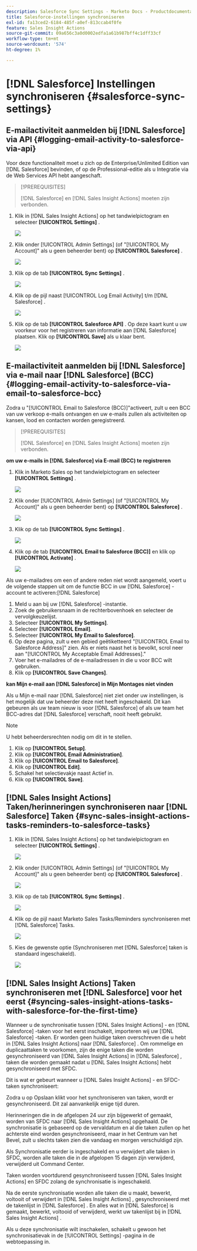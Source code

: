 ```yaml
---
description: Salesforce Sync Settings - Marketo Docs - Productdocumentatie
title: Salesforce-instellingen synchroniseren
exl-id: fa13ced2-6184-485f-a0ef-813ccab4f0fe
feature: Sales Insight Actions
source-git-commit: 09a656c3a0d0002edfa1a61b987bff4c1dff33cf
workflow-type: tm+mt
source-wordcount: '574'
ht-degree: 1%

---
```


# [!DNL Salesforce] Instellingen synchroniseren {#salesforce-sync-settings}

## E-mailactiviteit aanmelden bij [!DNL Salesforce] via API {#logging-email-activity-to-salesforce-via-api}

Voor deze functionaliteit moet u zich op de Enterprise/Unlimited Edition van [!DNL Salesforce] bevinden, of op de Professional-editie als u Integratie via de Web Services API hebt aangeschaft.

>[!PREREQUISITES]
>
>[!DNL Salesforce] en [!DNL Sales Insight Actions] moeten zijn verbonden.

1. Klik in [!DNL Sales Insight Actions] op het tandwielpictogram en selecteer **[!UICONTROL Settings]** .

   ![](assets/salesforce-sync-settings-1.png)

1. Klik onder [!UICONTROL Admin Settings] (of &quot;[!UICONTROL My Account]&quot; als u geen beheerder bent) op **[!UICONTROL Salesforce]** .

   ![](assets/salesforce-sync-settings-2.png)

1. Klik op de tab **[!UICONTROL Sync Settings]** .

   ![](assets/salesforce-sync-settings-3.png)

1. Klik op de pijl naast [!UICONTROL Log Email Activity] t/m [!DNL Salesforce] .

   ![](assets/salesforce-sync-settings-4.png)

1. Klik op de tab **[!UICONTROL Salesforce API]** . Op deze kaart kunt u uw voorkeur voor het registreren van informatie aan [!DNL Salesforce] plaatsen. Klik op **[!UICONTROL Save]** als u klaar bent.

   ![](assets/salesforce-sync-settings-5.png)

## E-mailactiviteit aanmelden bij [!DNL Salesforce] via e-mail naar [!DNL Salesforce] (BCC) {#logging-email-activity-to-salesforce-via-email-to-salesforce-bcc}

Zodra u &quot;[!UICONTROL Email to Salesforce (BCC)]&quot;activeert, zult u een BCC van uw verkoop e-mails ontvangen en uw e-mails zullen als activiteiten op kansen, lood en contacten worden geregistreerd.

>[!PREREQUISITES]
>
>[!DNL Salesforce] en [!DNL Sales Insight Actions] moeten zijn verbonden.

**om uw e-mails in [!DNL Salesforce] via E-mail (BCC) te registreren**

1. Klik in Marketo Sales op het tandwielpictogram en selecteer **[!UICONTROL Settings]** .

   ![](assets/salesforce-sync-settings-6.png)

1. Klik onder [!UICONTROL Admin Settings] (of &quot;[!UICONTROL My Account]&quot; als u geen beheerder bent) op **[!UICONTROL Salesforce]** .

   ![](assets/salesforce-sync-settings-7.png)

1. Klik op de tab **[!UICONTROL Sync Settings]** .

   ![](assets/salesforce-sync-settings-8.png)

1. Klik op de tab **[!UICONTROL Email to Salesforce (BCC)]** en klik op **[!UICONTROL Activate]** .

   ![](assets/salesforce-sync-settings-9.png)

Als uw e-mailadres om een of andere reden niet wordt aangemeld, voert u de volgende stappen uit om de functie BCC in uw [!DNL Salesforce] -account te activeren:[!DNL Salesforce]

1. Meld u aan bij uw [!DNL Salesforce] -instantie.
1. Zoek de gebruikersnaam in de rechterbovenhoek en selecteer de vervolgkeuzelijst.
1. Selecteer **[!UICONTROL My Settings]**.
1. Selecteer **[!UICONTROL Email]**.
1. Selecteer **[!UICONTROL My Email to Salesforce]**.
1. Op deze pagina, zult u een gebied geëtiketteerd &quot;[!UICONTROL Email to Salesforce Address]&quot; zien. Als er niets naast het is bevolkt, scrol neer aan &quot;[!UICONTROL My Acceptable Email Addresses].&quot;
1. Voer het e-mailadres of de e-mailadressen in die u voor BCC wilt gebruiken.
1. Klik op **[!UICONTROL Save Changes]**.

**kan Mijn e-mail aan [!DNL Salesforce] in Mijn Montages niet vinden**

Als u Mijn e-mail naar [!DNL Salesforce] niet ziet onder uw instellingen, is het mogelijk dat uw beheerder deze niet heeft ingeschakeld. Dit kan gebeuren als uw team nieuw is voor [!DNL Salesforce] of als uw team het BCC-adres dat [!DNL Salesforce] verschaft, nooit heeft gebruikt.

>[!NOTE]
>
>U hebt beheerdersrechten nodig om dit in te stellen.

1. Klik op **[!UICONTROL Setup]**.
1. Klik op **[!UICONTROL Email Administration]**.
1. Klik op **[!UICONTROL Email to Salesforce]**.
1. Klik op **[!UICONTROL Edit]**.
1. Schakel het selectievakje naast Actief in.
1. Klik op **[!UICONTROL Save]**.

## [!DNL Sales Insight Actions] Taken/herinneringen synchroniseren naar [!DNL Salesforce] Taken {#sync-sales-insight-actions-tasks-reminders-to-salesforce-tasks}

1. Klik in [!DNL Sales Insight Actions] op het tandwielpictogram en selecteer **[!UICONTROL Settings]** .

   ![](assets/salesforce-sync-settings-10.png)

1. Klik onder [!UICONTROL Admin Settings] (of &quot;[!UICONTROL My Account]&quot; als u geen beheerder bent) op **[!UICONTROL Salesforce]** .

   ![](assets/salesforce-sync-settings-11.png)

1. Klik op de tab **[!UICONTROL Sync Settings]** .

   ![](assets/salesforce-sync-settings-12.png)

1. Klik op de pijl naast Marketo Sales Tasks/Reminders synchroniseren met [!DNL Salesforce] Tasks.

   ![](assets/salesforce-sync-settings-13.png)

1. Kies de gewenste optie (Synchroniseren met [!DNL Salesforce] taken is standaard ingeschakeld).

   ![](assets/salesforce-sync-settings-14.png)

## [!DNL Sales Insight Actions] Taken synchroniseren met [!DNL Salesforce] voor het eerst {#syncing-sales-insight-ations-tasks-with-salesforce-for-the-first-time}

Wanneer u de synchronisatie tussen [!DNL Sales Insight Actions] - en [!DNL Salesforce] -taken voor het eerst inschakelt, importeren wij uw [!DNL Salesforce] -taken. Er worden geen huidige taken overschreven die u hebt in [!DNL Sales Insight Actions] naar [!DNL Salesforce] . Om rommelige en duplicaattaken te voorkomen, zijn de enige taken die worden gesynchroniseerd van [!DNL Sales Insight Actions] in [!DNL Salesforce] , taken die worden gemaakt nadat u [!DNL Sales Insight Actions] hebt gesynchroniseerd met SFDC.

Dit is wat er gebeurt wanneer u [!DNL Sales Insight Actions] - en SFDC-taken synchroniseert:

Zodra u op Opslaan klikt voor het synchroniseren van taken, wordt er gesynchroniseerd. Dit zal aanvankelijk enige tijd duren.

Herinneringen die in de afgelopen 24 uur zijn bijgewerkt of gemaakt, worden van SFDC naar [!DNL Sales Insight Actions] opgehaald. De synchronisatie is gebaseerd op de vervaldatum en al die taken zullen op het achterste eind worden gesynchroniseerd, maar in het Centrum van het Bevel, zult u slechts taken zien die vandaag en morgen verschuldigd zijn.

Als Synchronisatie eerder is ingeschakeld en u verwijdert alle taken in SFDC, worden alle taken die in de afgelopen 15 dagen zijn verwijderd, verwijderd uit Command Center.

Taken worden voortdurend gesynchroniseerd tussen [!DNL Sales Insight Actions] en SFDC zolang de synchronisatie is ingeschakeld.

Na de eerste synchronisatie worden alle taken die u maakt, bewerkt, voltooit of verwijdert in [!DNL Sales Insight Actions] , gesynchroniseerd met de takenlijst in [!DNL Salesforce] . En alles wat in [!DNL Salesforce] is gemaakt, bewerkt, voltooid of verwijderd, werkt uw takenlijst bij in [!DNL Sales Insight Actions] .

Als u deze synchronisatie wilt inschakelen, schakelt u gewoon het synchronisatievak in de [!UICONTROL Settings] -pagina in de webtoepassing in.
